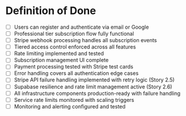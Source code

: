 # Definition of Done

- [ ] Users can register and authenticate via email or Google
- [ ] Professional tier subscription flow fully functional
- [ ] Stripe webhook processing handles all subscription events
- [ ] Tiered access control enforced across all features
- [ ] Rate limiting implemented and tested
- [ ] Subscription management UI complete
- [ ] Payment processing tested with Stripe test cards
- [ ] Error handling covers all authentication edge cases
- [ ] Stripe API failure handling implemented with retry logic (Story 2.5)
- [ ] Supabase resilience and rate limit management active (Story 2.6)
- [ ] All infrastructure components production-ready with failure handling
- [ ] Service rate limits monitored with scaling triggers
- [ ] Monitoring and alerting configured and tested
